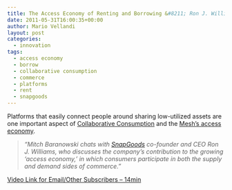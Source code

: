 ```yaml
---
title: The Access Economy of Renting and Borrowing &#8211; Ron J. Williams, SnapGoods
date: 2011-05-31T16:00:35+00:00
author: Mario Vellandi
layout: post
categories:
  - innovation
tags:
  - access economy
  - borrow
  - collaborative consumption
  - commerce
  - platforms
  - rent
  - snapgoods
---
```

Platforms that easily connect people around sharing low-utilized assets are one important aspect of [Collaborative Consumption](http://www.amazon.com/gp/product/0061963542/ref=as_li_ss_tl?ie=UTF8&tag=melodinmarke-20&linkCode=as2&camp=217145&creative=399349&creativeASIN=0061963542) and the [Mesh&#8217;s access economy](../future-sharing-renting-physical-assets-technology-lisa-gansky/).

> *&#8220;Mitch Baranowski chats with <a href="http://snapgoods.com/">SnapGoods</a> co-founder and CEO Ron J. Williams, who discusses the company’s contribution to the growing &#8216;access economy,&#8217; in which consumers participate in both the supply and demand sides of commerce.&#8221;*

[Video Link for Email/Other Subscribers &#8211; 14min](http://vimeo.com/21905950)
